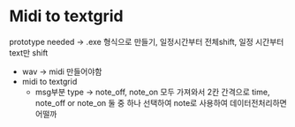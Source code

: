 # Midi to textgrid
prototype
needed -> .exe 형식으로 만들기, 일정시간부터 전체shift, 일정 시간부터 text만 shift

- wav -> midi 만들어야함
- midi to textgrid
  - msg부분 type -> note_off, note_on 모두 가져와서 2칸 간격으로 time, note_off or note_on 둘 중 하나 선택하여 note로 사용하여 데이터전처리하면 어떨까
